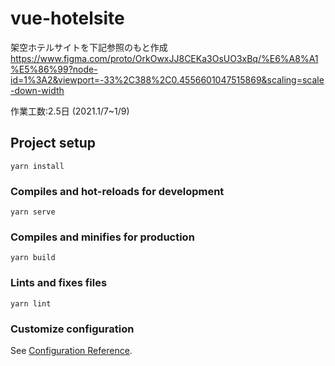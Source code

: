 # vue-hotelsite
架空ホテルサイトを下記参照のもと作成
https://www.figma.com/proto/OrkOwxJJ8CEKa3OsUO3xBq/%E6%A8%A1%E5%86%99?node-id=1%3A2&viewport=-33%2C388%2C0.4556601047515869&scaling=scale-down-width

作業工数:2.5日
(2021.1/7~1/9)

## Project setup
```
yarn install
```

### Compiles and hot-reloads for development
```
yarn serve
```

### Compiles and minifies for production
```
yarn build
```

### Lints and fixes files
```
yarn lint
```

### Customize configuration
See [Configuration Reference](https://cli.vuejs.org/config/).
